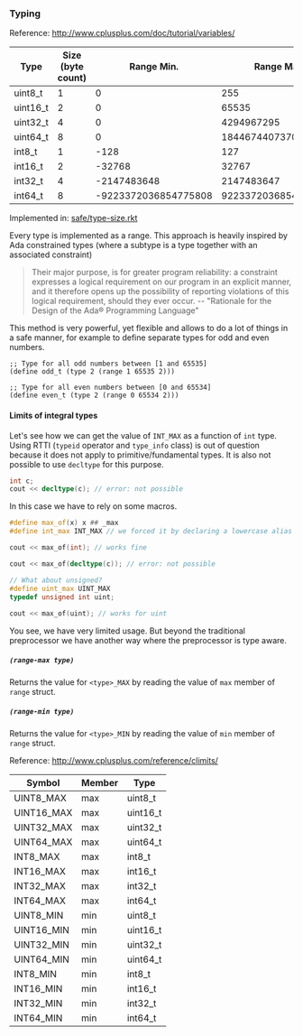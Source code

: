 
### Typing

Reference: http://www.cplusplus.com/doc/tutorial/variables/

| Type     | Size (byte count) | Range Min.           | Range Max.           | Range Step |
|----------|-------------------|----------------------|----------------------|------------|
| uint8_t  | 1                 | 0                    | 255                  | 1          |
| uint16_t | 2                 | 0                    | 65535                | 1          |
| uint32_t | 4                 | 0                    | 4294967295           | 1          |
| uint64_t | 8                 | 0                    | 18446744073709551615 | 1          |
| int8_t   | 1                 | -128                 | 127                  | 1          |
| int16_t  | 2                 | -32768               | 32767                | 1          |
| int32_t  | 4                 | -2147483648          | 2147483647           | 1          |
| int64_t  | 8                 | -9223372036854775808 | 9223372036854775807  | 1          |

Implemented in: [safe/type-size.rkt](https://github.com/ovidiugabriel/buildpro/blob/master/preprocessor/lib/safe/type-size.rkt)

Every type is implemented as a range.
This approach is heavily inspired by Ada constrained types (where a subtype is a type together with an associated constraint)

> Their major purpose, is for greater program reliability: a constraint expresses a logical requirement on our program in an explicit manner, and it therefore opens up the possibility of reporting violations of this logical requirement, should they ever occur. -- "Rationale for the Design of the Ada® Programming Language"

This method is very powerful, yet flexible and allows to do a lot of things in a safe manner,
for example to define separate types for odd and even numbers.

```racket
;; Type for all odd numbers between [1 and 65535]
(define odd_t (type 2 (range 1 65535 2)))

;; Type for all even numbers between [0 and 65534]
(define even_t (type 2 (range 0 65534 2)))
```

#### Limits of integral types

Let's see how we can get the value of `INT_MAX` as a function of `int` type. Using RTTI (`typeid` operator and `type_info` class) is out of question because it does not apply to primitive/fundamental types. It is also not possible to use `decltype` for this purpose.

```cpp
int c;
cout << decltype(c); // error: not possible
```
In this case we have to rely on some macros.

```cpp
#define max_of(x) x ## _max
#define int_max INT_MAX // we forced it by declaring a lowercase alias

cout << max_of(int); // works fine

cout << max_of(decltype(c)); // error: not possible

// What about unsigned?
#define uint_max UINT_MAX    
typedef unsigned int uint;
    
cout << max_of(uint); // works for uint
```
You see, we have very limited usage. But beyond the traditional preprocessor we have another way where the preprocessor is type aware.


##### `(range-max type)`

Returns the value for `<type>_MAX` by reading the value of `max` member of `range` struct.

##### `(range-min type)`

Returns the value for `<type>_MIN` by reading the value of `min` member of `range` struct.

Reference: http://www.cplusplus.com/reference/climits/

| Symbol     | Member | Type     |
|------------|--------|----------|
| UINT8_MAX  | max    | uint8_t  |
| UINT16_MAX | max    | uint16_t |
| UINT32_MAX | max    | uint32_t |
| UINT64_MAX | max    | uint64_t |
| INT8_MAX   | max    | int8_t   |
| INT16_MAX  | max    | int16_t  |
| INT32_MAX  | max    | int32_t  |
| INT64_MAX  | max    | int64_t  |
| UINT8_MIN  | min    | uint8_t  |
| UINT16_MIN | min    | uint16_t |
| UINT32_MIN | min    | uint32_t |
| UINT64_MIN | min    | uint64_t |
| INT8_MIN   | min    | int8_t   |
| INT16_MIN  | min    | int16_t  |
| INT32_MIN  | min    | int32_t  |
| INT64_MIN  | min    | int64_t  |
